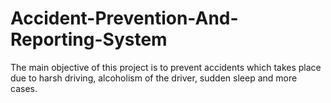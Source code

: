# Accident-Prevention-And-Reporting-System
The main objective of this project is to prevent accidents which takes place due to harsh driving, alcoholism of the driver, sudden sleep and more cases.
